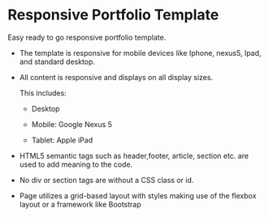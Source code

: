 # Responsive Portfolio  Template
Easy ready to go responsive portfolio template.

* The template is responsive for mobile devices like Iphone, nexus5, Ipad, and standard desktop. 

* All content is responsive and displays on all display sizes. 

    This includes:    

  * Desktop

  * Mobile: Google Nexus 5

  * Tablet: Apple iPad

* HTML5 semantic tags such as header,footer, article, section etc. are used to add meaning to the code.

* No div or section tags are without a CSS class or id.

* Page utilizes a grid-based layout with styles making use of the flexbox layout or a framework like Bootstrap
